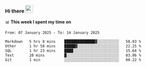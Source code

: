 ### Hi there <a href="https://www.gautamkrishnar.com/"><img src="https://media.giphy.com/media/hvRJCLFzcasrR4ia7z/giphy.gif" width="25px"></a>

📊 **This week I spent my time on**

<!--START_SECTION:waka-->

```txt
From: 07 January 2025 - To: 14 January 2025

Markdown   5 hrs 8 mins    ██████████████▓░░░░░░░░░░   58.03 %
Other      1 hr 58 mins    █████▓░░░░░░░░░░░░░░░░░░░   22.25 %
SQL        1 hr 23 mins    ████░░░░░░░░░░░░░░░░░░░░░   15.64 %
Text       20 mins         █░░░░░░░░░░░░░░░░░░░░░░░░   03.86 %
Git        1 min           ░░░░░░░░░░░░░░░░░░░░░░░░░   00.22 %
```

<!--END_SECTION:waka-->
